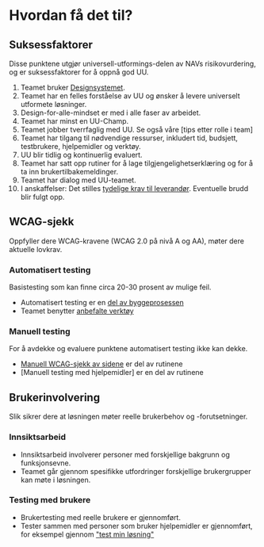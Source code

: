 # Hvordan få det til?

## Suksessfaktorer
Disse punktene utgjør universell-utformings-delen av NAVs risikovurdering, og er suksessfaktorer for å oppnå god UU.

1. Teamet bruker [Designsystemet](https://design.nav.no/).
2. Teamet har en felles forståelse av UU og ønsker å levere universelt utformete løsninger.
3. Design-for-alle-mindset er med i alle faser av arbeidet.
4. Teamet har minst en UU-Champ.
5. Teamet jobber tverrfaglig med UU. Se også våre [tips etter rolle i team]
7. Teamet har tilgang til nødvendige ressurser, inkludert tid, budsjett, testbrukere, hjelpemidler og verktøy.
8. UU blir tidlig og kontinuerlig evaluert.
9. Teamet  har satt opp rutiner for å lage tilgjengelighetserklæring og for å ta inn brukertilbakemeldinger.
10. Teamet har dialog med UU-teamet.
11. I anskaffelser: Det stilles [tydelige krav til leverandør](hva-gjelder/krav-til-anskaffelseer.md). Eventuelle brudd blir fulgt opp.

## WCAG-sjekk
Oppfyller dere WCAG-kravene (WCAG 2.0 på nivå A og AA), møter dere aktuelle lovkrav. 

### Automatisert testing
Basistesting som kan finne circa 20-30 prosent av mulige feil.

* Automatisert testing er en [del av byggeprosessen](https://github.com/navikt/uu-testing)
* Teamet benytter [anbefalte verktøy](/hvordan-faa-det-til/UU-testing/automatisert-test/README.md)

### Manuell testing
For å avdekke og evaluere punktene automatisert testing ikke kan dekke.

* [Manuell WCAG-sjekk av sidene](hvordan-faa-det-til/UU-testing/manuell-testing/README.md) er del av rutinene
* [Manuell testing med hjelpemidler] er en del av rutinene

## Brukerinvolvering
Slik sikrer dere at løsningen møter reelle brukerbehov og -forutsetninger.

### Innsiktsarbeid

* Innsiktsarbeid involverer personer med forskjellige bakgrunn og funksjonsevne.
* Teamet går gjennom spesifikke utfordringer forskjellige brukergrupper kan møte i løsningen.

### Testing med brukere

* Brukertesting med reelle brukere er gjennomført.
* Tester sammen med personer som bruker hjelpemidler er gjennomført, for eksempel gjennom ["test min løsning"](/hvordan-faa-det-til/UU-testing/brukertesting/test-min-løsning.md)


